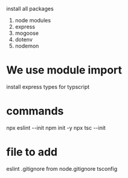 install all packages

1. node modules
2. express
3. mogoose
4. dotenv
5. nodemon

# We use module import

install express types for typscript

# commands

npx eslint --init
npm init -y
npx tsc --init

# file to add

eslint
.gitignore from node.gitignore
tsconfig
